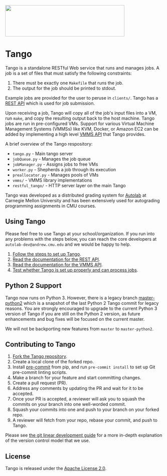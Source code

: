 <a href="http://autolabproject.com">
  <img src="images/autolab_banner.svg" width="380px" height="100px">
</a>

Tango
======

Tango is a standalone RESTful Web service that runs and manages jobs. A job is a set of files that must satisfy the following constraints:

1. There must be exactly one `Makefile` that runs the job.
2. The output for the job should be printed to stdout.

Example jobs are provided for the user to peruse in `clients/`. Tango has a [REST API](https://docs.autolabproject.com/tango-rest/) which is used for job submission.

Upon receiving a job, Tango will copy all of the job's input files into a VM, run `make`, and copy the resulting output back to the host machine. Tango jobs are run in pre-configured VMs. Support for various Virtual Machine Management Systems (VMMSs) like KVM, Docker, or Amazon EC2 can be added by implementing a high level [VMMS API](https://docs.autolabproject.com/tango-vmms/) that Tango provides.

A brief overview of the Tango respository:

* `tango.py` - Main tango server
* `jobQueue.py` - Manages the job queue
* `jobManager.py` - Assigns jobs to free VMs
* `worker.py` - Shepherds a job through its execution
* `preallocator.py` - Manages pools of VMs
* `vmms/` - VMMS library implementations
* `restful_tango/` - HTTP server layer on the main Tango

Tango was developed as a distributed grading system for [Autolab](https://github.com/autolab/Autolab) at Carnegie Mellon University and has been extensively used for autograding programming assignments in CMU courses.

## Using Tango

Please feel free to use Tango at your school/organization. If you run into any problems with the steps below, you can reach the core developers at `autolab-dev@andrew.cmu.edu` and we would be happy to help.

1. [Follow the steps to set up Tango](https://docs.autolabproject.com/tango/).
2. [Read the documentation for the REST API](https://docs.autolabproject.com/tango-rest/).
3. [Read the documentation for the VMMS API](https://docs.autolabproject.com/tango-vmms/).
4. [Test whether Tango is set up properly and can process jobs](https://docs.autolabproject.com/tango-cli/).

## Python 2 Support
Tango now runs on Python 3. However, there is a legacy branch [master-python2](https://github.com/autolab/Tango/tree/master-python2) which is a snapshot of the last Python 2 Tango commit for legacy reasons. You are strongly encouraged to upgrade to the current Python 3 version of Tango if you are still on the Python 2 version, as future enhancements and bug fixes will be focused on the current master.

We will not be backporting new features from `master` to `master-python2`.

## Contributing to Tango

1. [Fork the Tango repository](https://github.com/autolab/Tango).
2. Create a local clone of the forked repo.
3. Install [pre-commit](https://pre-commit.com/) from pip, and run `pre-commit install` to set up Git pre-commit linting scripts.
4. Make a branch for your feature and start committing changes.
5. Create a pull request (PR).
6. Address any comments by updating the PR and wait for it to be accepted.
7. Once your PR is accepted, a reviewer will ask you to squash the commits on your branch into one well-worded commit.
8. Squash your commits into one and push to your branch on your forked repo.
9. A reviewer will fetch from your repo, rebase your commit, and push to Tango.

Please see [the git linear development guide](https://github.com/edx/edx-platform/wiki/How-to-Rebase-a-Pull-Request) for a more in-depth explanation of the version control model that we use.

## License

Tango is released under the [Apache License 2.0](http://opensource.org/licenses/Apache-2.0).

